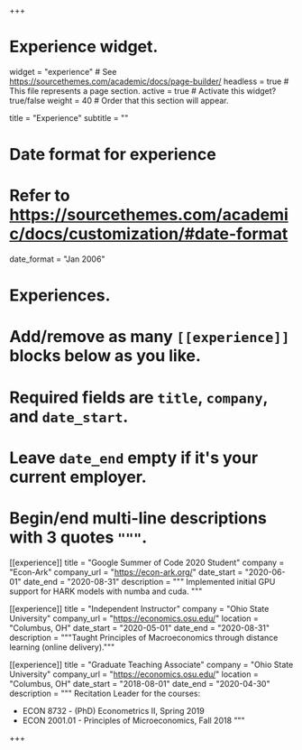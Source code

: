 +++
# Experience widget.
widget = "experience"  # See https://sourcethemes.com/academic/docs/page-builder/
headless = true  # This file represents a page section.
active = true  # Activate this widget? true/false
weight = 40  # Order that this section will appear.

title = "Experience"
subtitle = ""

# Date format for experience
#   Refer to https://sourcethemes.com/academic/docs/customization/#date-format
date_format = "Jan 2006"

# Experiences.
#   Add/remove as many `[[experience]]` blocks below as you like.
#   Required fields are `title`, `company`, and `date_start`.
#   Leave `date_end` empty if it's your current employer.
#   Begin/end multi-line descriptions with 3 quotes `"""`.
[[experience]]
  title = "Google Summer of Code 2020 Student"
  company = "Econ-Ark"
  company_url = "https://econ-ark.org/"
  date_start = "2020-06-01"
  date_end = "2020-08-31"
  description = """
  Implemented initial GPU support for HARK models with numba and cuda.
  """

[[experience]]
  title = "Independent Instructor"
  company = "Ohio State University"
  company_url = "https://economics.osu.edu/"
  location = "Columbus, OH"
  date_start = "2020-05-01"
  date_end = "2020-08-31"
  description = """Taught Principles of Macroeconomics through distance learning (online delivery)."""

[[experience]]
  title = "Graduate Teaching Associate"
  company = "Ohio State University"
  company_url = "https://economics.osu.edu/"
  location = "Columbus, OH"
  date_start = "2018-08-01"
  date_end = "2020-04-30"
  description = """
  Recitation Leader for the courses:
  * ECON 8732 - (PhD) Econometrics II, Spring 2019
  * ECON 2001.01 - Principles of Microeconomics, Fall 2018
  """

+++
